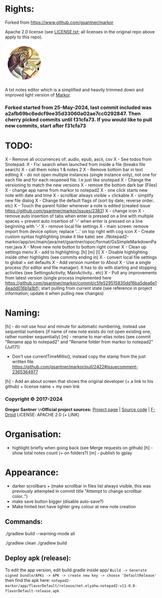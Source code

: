 # Rights:

Forked from https://www.github.com/gsantner/markor

Apache 2.0 license (see [LICENSE.txt](./LICENSE.txt); all licenses in the original repo above apply to this repo).

<img src="./icon/icon.png" alt="icon" width="25%" />

A txt notes editor which is a simplified and heavily trimmed down and improved light version of [Markor](https://www.github.com/gsantner/markor).

### Forked started from 25-May-2024, last commit included was a2afb69bc6edcf9ee35d33060a02ae7cc0292847. Then cherry picked commits until f31cfa73. If you would like to pull new commits, start after f31cfa73

# TODO:
X - Remove all occurrences of: audio, epub, ascii, csv
X - See todos from Snotepad.
X - Fix: search when launched from inside a file (breaks file search)
X - call them notes 1 & notes 2
X - Remove bottom bar in text editing
X - do not open multiple instances (single instance only), not one for each file and for each reopened file. I.e just like snotepad
X - Change the versioning to match the new versions
X - remove the bottom dark bar (Files)
X - change app name from markor to notepad2
X - one click starts new note with date and time
X - scrollbar always visible + clickable
X - simplify new file dialog
X - Change the default flags of (sort by date; reverse order.. etc)
X - Touch the parent folder whenever a note is edited (created issue https://github.com/gsantner/markor/issues/2382)
X - change icon
X - remove auto insertion of tabs when enter is pressed on a line with multiple spaces + prevent auto insertion of '-' when enter is pressed on a line beginning with '-'
X - remove local file settings
X - main screen: remove import from device option; replace '...' on top right with cog icon
X - Create custom syntax highlighting (make it like kate) see ./Notepad2-markor/app/src/main/java/net/gsantner/opoc/format/GsSimpleMarkdownParser.java
X - Move new note button to bottom right corner
X - Clean up settings menu
X - add to highlighting: [h] [m] [l]
X - Disable highlighting inside other highlights (see commits ending in)
X - convert local file settings to global + set defaults
X - Add version number to About
X - Use a single process (for editor and file manager). It has to do with starting and stopping activities (see SettingsActivity, MainActivity.. etc)
X - Pull any improvements from latest version (single process implemented here https://github.com/gsantner/markor/commit/c5fe529515830dd16ba5dea6e14eadd016b1a1bf); start pulling from current state (see reference in project information; update it when pulling new changes)

# Naming:
[h] - do not use hour and minute for automatic numbering, instead use sequential numbers (if name of new note exists do not open existing one, rather number sequentially)
[m] - rename to mar-elias notes (see commit "Rename app to notepad2" and "Rename folder from markor to notepad2" (Jul17))
- Don't use currentTimeMillis(), instead copy the stamp from the just written file https://github.com/gsantner/markor/pull/2422#issuecomment-2365364977

[h] - Add an about screen that shows the original developer (+ a link to his github) + license name + my own link

### Copyright © 2017-2024
**Gregor Santner**
\n**Official project sources:**
[Project page](https://github.com/gsantner/notepad2#readme) | [Source code](https://github.com/gsantner/notepad2) | [F-Droid](https://f-droid.org/repository/browse/?fdid=net.gsantner.notepad2)
LICENSE: APACHE 2.0 (+ LINK)


# Organisation:
- highlight briefly when going back (see Merge requests on github)
[h] - show total notes count (+ on folders?)
[m] - publish to gplay

# Appearance:
- darker scrollbars + (make scrollbar in files list always visible, this was previously attempted in commit title "Attempt to change scrollbar color..")
- make save button bigger (disable auto-save?)
- Make hinted text have lighter grey colour at new note creation

## Commands:
./gradlew build --warning-mode all

./gradlew clean
./gradlew build

## Deploy apk (release):
To edit the app version, edit build.gradle inside app/
`Build -> Generate signed bundle/APKs -> APK -> create new key -> choose 'DefaultRelease'`
then find the apk here:
`notepad2-markor/app/flavorDefault/release/net.elyahw.notepad2-v11-0.8-flavorDefault-release.apk`
